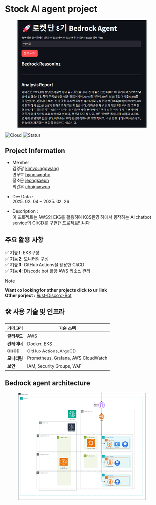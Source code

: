 # Stock AI agent project
<!-- 🌥️ -->

<figure align="center">
  <img src="./img/Rocket-bedrock-agent-openai.png" alt="" width=600>
</figure>

![Cloud](https://img.shields.io/badge/Cloud-AWS-blue) ![Status](https://img.shields.io/badge/Status-Active-brightgreen)

## Project Information
* Member :  
  김영광 [kimyounggwang](https://github.com/zxcxz01)  
  변성호 [byunsungho](https://github.com/Byun-Sung-Ho)  
  정소은 [jeongsoeun](https://github.com/sssoeun)  
  최건우 [choigunwoo](https://github.com/gunwoo8873)  

* Dev Data :  
  2025. 02. 04 ~ 2025. 02. 26

* Description :  
  이 프로젝트는 AWS의 EKS를 활용하여 K8S환경 하에서 동작하는 AI chatbot service의 CI/CD를 구현한 프로젝트입니다

<!--## 📝 프로젝트 개요
이 프로젝트는 AWS의 EKS를 활용하여 K8S환경 하에서 동작하는 AI chatbot service의 CI/CD를 구현한 프로젝트입니다.-->

## 주요 활용 사항
✅ **기능 1**: EKS구성  
✅ **기능 2**: 모니터링 구성  
✅ **기능 3**: GitHub Actions을 활용한 CI/CD  
✅ **기능 4**: Discode bot 활용 AWS 리소스 관리  

> [!NOTE]
> **Want do looking for other projects click to url link**  
> **Other porject :** [Rust-Discord-Bot](https://github.com/gunwoo8873/Rust-DiscordBot)

## 🛠️ 사용 기술 및 인프라
| 카테고리  | 기술 스택  |
|----------|----------|
| **클라우드** | AWS |
| **컨테이너** | Docker, EKS |
| **CI/CD** | GitHub Actions, ArgoCD |
| **모니터링** | Prometheus, Grafana, AWS CloudWatch |
| **보안** | IAM, Security Groups, WAF |

## Bedrock agent architecture
<figure align="center">
  <img src="./img/Bedrock-architecture.png" alt="" width=600>
</figure>

